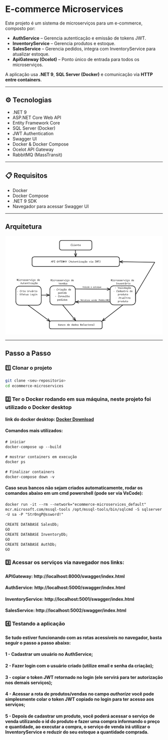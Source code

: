 # E-commerce Microservices

Este projeto é um sistema de microserviços para um e-commerce, composto por:

- **AuthService** – Gerencia autenticação e emissão de tokens JWT.
- **InventoryService** – Gerencia produtos e estoque.
- **SalesService** – Gerencia pedidos, integra com InventoryService para atualizar estoque.
- **ApiGateway (Ocelot)** – Ponto único de entrada para todos os microserviços.

A aplicação usa **.NET 9**, **SQL Server (Docker)** e comunicação via **HTTP entre containers**.

---

## ⚙️ Tecnologias

- .NET 9
- ASP.NET Core Web API
- Entity Framework Core
- SQL Server (Docker)
- JWT Authentication
- Swagger UI
- Docker & Docker Compose
- Ocelot API Gateway
- RabbitMQ (MassTransit)

---

## 📋 Requisitos

- Docker
- Docker Compose
- .NET 9 SDK
- Navegador para acessar Swagger UI

---

## Arquitetura

![alt text]({70FCC0C3-896B-4FF4-9864-A2846E9ABEFA}.png)

---

## Passo a Passo

### 1️⃣ Clonar o projeto

```bash
git clone <seu-repositorio>
cd ecommerce-microservices
```

### 2️⃣ Ter o Docker rodando em sua máquina, neste projeto foi utilizado o Docker desktop

#### link do docker desktop: [Docker Download](https://www.docker.com/get-started/)

#### Comandos mais utilizados:

```
# iniciar
docker-compose up --build

# mostrar containers em execução
docker ps

# Finalizar containers
docker-compose down -v
```

#### Caso seus bancos não sejam criados automaticamente, rodar os comandos abaixo em um cmd powershell (pode ser via VsCode):

```
docker run -it --rm --network="ecommerce-microservices_default" mcr.microsoft.com/mssql-tools /opt/mssql-tools/bin/sqlcmd -S sqlserver -U sa -P "Str0ngP@ssword!"

CREATE DATABASE SalesDb;
GO
CREATE DATABASE InventoryDb;
GO
CREATE DATABASE AuthDb;
GO
```

### 3️⃣ Acessar os serviços via navegador nos links:

#### APIGateway: http://localhost:8000/swagger/index.html

#### AuthService: http://localhost:5000/swagger/index.html

#### InventoryService: http://localhost:5001/swagger/index.html

#### SalesService: http://localhost:5002/swagger/index.html

### 4️⃣ Testando a aplicação

#### Se tudo estiver funcionando com as rotas acessíveis no navegador, basta seguir o passo a passo abaixo:

#### 1 - Cadastrar um usuário no AuthService;

#### 2 - Fazer login com o usuário criado (utilize email e senha da criação);

#### 3 - copiar o token JWT retornado no login (ele servirá para ter autorização nos demais serviços);

#### 4 - Acessar a rota de produtos/vendas no campo _authorize_ você pode simplesmente colar o token JWT copiado no login para ter acesso aos serviços;

#### 5 - Depois de cadastrar um produto, você poderá acessar o serviço de venda utilizando o id do produto e fazer uma compra informando o preço e quantidade, ao executar a compra, o serviço de venda irá utilizar o InventoryService e reduzir do seu estoque a quantidade comprada.
